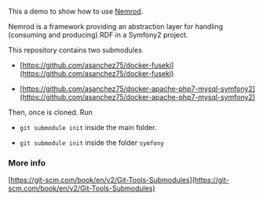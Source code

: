 
This a demo to show how to use [Nemrod](https://github.com/conjecto/nemrod).

Nemrod is a framework providing an abstraction layer for handling (consuming and producing) RDF in a Symfony2 project.

This repository contains two submodules

* [https://github.com/asanchez75/docker-fuseki](https://github.com/asanchez75/docker-fuseki)

* [https://github.com/asanchez75/docker-apache-php7-mysql-symfony2](https://github.com/asanchez75/docker-apache-php7-mysql-symfony2)


Then, once is cloned. Run

* ``git submodule init`` inside the main folder.

*  ``git submodule init`` inside the folder ``symfony``

### More info

[https://git-scm.com/book/en/v2/Git-Tools-Submodules](https://git-scm.com/book/en/v2/Git-Tools-Submodules)

